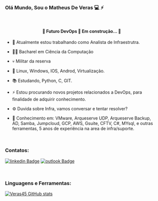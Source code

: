 ###  <p>   <p> Olá Mundo, Sou o Matheus De Veras :computer: :zap:
 <br />		
 
  <h4 align="center"> 
	🚧  Futuro DevOps 🚀 Em construção...  🚧
</h4>
 
 - :briefcase: Atualmente estou trabalhando como Analista de Infraestrutra. 
- 👨‍🎓 Bacharel em Ciência da Computação 
- 💀 Militar da reserva
- 🐧 Linux, Windows, IOS, Androd, Virtualização.
- :books: Estudando, Python, C, GIT.  
- ⚡ Estou procurando novos projetos relacionados a DevOps, para finalidade de adquirir conhecimento. 
- ⚙️ Duvida sobre Infra, vamos conversar e tentar resolver?   

- :triangular_flag_on_post: Conhecimento em: VMware, Arqueserve UDP, Arqueserve Backup, AD, Samba, Jumpcloud, GCP, AWS, Gsuite, CFTV, C#, MYsql, e outras ferramentas, 5 anos de experiência na area de infra/suporte.  
<br />

### Contatos: 
[![linkedin Badge](https://img.shields.io/badge/LinkedIn-0077B5?style=for-the-badge&logo=linkedin&logoColor=white&link=https://www.linkedin.com/in/matheus-de-veras-82a8054a/)](https://www.linkedin.com/in/matheus-de-veras-82a8054a/)
[![outlook Badge](	https://img.shields.io/badge/Microsoft_Outlook-0078D4?style=for-the-badge&logo=microsoft-outlook&logoColor=white&link=malito:matheusdeveras@hotmail.com)](malito:matheusdeveras@hotmai.com)
 

<br />

### Linguagens e Ferramentas: 
[![Veras45 GitHub stats](https://github-readme-stats.vercel.app/api?username=Veras45)](https://github.com/Veras45/github-readme-stats)

